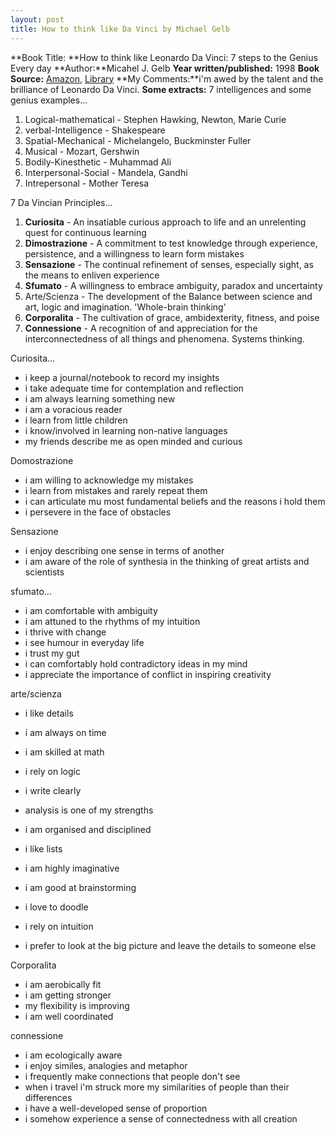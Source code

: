 ```yaml
---
layout: post
title: How to think like Da Vinci by Michael Gelb
---
```


**Book Title: **How to think like Leonardo Da Vinci: 7 steps to the Genius Every day **Author:**Micahel J. Gelb **Year written/published:** 1998 **Book Source:** [Amazon](http://www.amazon.com/How-Think-Like-Leonardo-Vinci/dp/0440508274/ref=sr_1_1/002-0774290-2058425?ie=UTF8&s=books&qid=1185028564&sr=1-1), [Library](http://vistaweb.nlb.gov.sg/cgi-bin/cw_cgi?resultsScreen+5118+1+5+0) **My Comments:**i'm awed by the talent and the brilliance of Leonardo Da Vinci. **Some extracts:** 7 intelligences and some genius examples...
1. Logical-mathematical - Stephen Hawking, Newton, Marie Curie
2. verbal-Intelligence - Shakespeare
3. Spatial-Mechanical - Michelangelo, Buckminster Fuller
4. Musical - Mozart, Gershwin
5. Bodily-Kinesthetic - Muhammad Ali
6. Interpersonal-Social - Mandela, Gandhi
7. Intrepersonal - Mother Teresa

7 Da Vincian Principles...
1. **Curiosita** - An insatiable curious approach to life and an unrelenting quest for continuous learning
2. **Dimostrazione** - A commitment to test knowledge through experience, persistence, and a willingness to learn form mistakes
3. **Sensazione** - The continual refinement of senses, especially sight, as the means to enliven experience
4. **Sfumato** - A willingness to embrace ambiguity, paradox and uncertainty
5. Arte/Scienza - The development of the Balance between science and art, logic and imagination. 'Whole-brain thinking'
6. **Corporalita** - The cultivation of grace, ambidexterity, fitness, and poise
7. **Connessione** - A recognition of and appreciation for the interconnectedness of all things and phenomena. Systems thinking.

Curiosita...
- i keep a journal/notebook to record my insights
- i take adequate time for contemplation and reflection
- i am always learning something new
- i am a voracious reader
- i learn from little children
- i know/involved in learning non-native languages
- my friends describe me as open minded and curious

Domostrazione
- i am willing to acknowledge my mistakes
- i learn from mistakes and rarely repeat them
- i can articulate mu most fundamental beliefs and the reasons i hold them
- i persevere in the face of obstacles

Sensazione
- i enjoy describing one sense in terms of another
- i am aware of the role of synthesia in the thinking of great artists and scientists

sfumato...
- i am comfortable with ambiguity
- i am attuned to the rhythms of my intuition
- i thrive with change
- i see humour in everyday life
- i trust my gut
- i can comfortably hold contradictory ideas in my mind
- i appreciate the importance of conflict in inspiring creativity

arte/scienza
- i like details
- i am always on time
- i am skilled at math
- i rely on logic
- i write clearly
- analysis is one of my strengths
- i am organised and disciplined
- i like lists

- i am highly imaginative
- i am good at brainstorming
- i love to doodle
- i rely on intuition
- i prefer to look at the big picture and leave the details to someone else

Corporalita
- i am aerobically fit
- i am getting stronger
- my flexibility is improving
- i am well coordinated

connessione
- i am ecologically aware
- i enjoy similes, analogies and metaphor
- i frequently make connections that people don't see
- when i travel i'm struck more my similarities of people than their differences
- i have a well-developed sense of proportion
- i somehow experience a sense of connectedness with all creation
